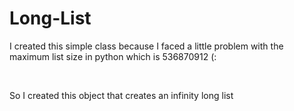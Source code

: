 # Long-List

<p> I created this simple class because I faced a little problem with the maximum list size in python which is 536870912 (: </p>
<br/>
<p> So I created this object that creates an infinity long list </p>